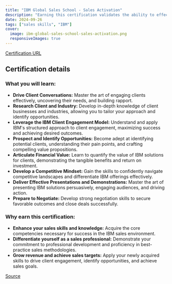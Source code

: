 ```yaml
---
title: "IBM Global Sales School - Sales Activation"
description: "Earning this certification validates the ability to effectively engage with clients, identify opportunities, and drive revenue growth through the development of key sales skills."
date: 2024-09-26
tags: ["sales skills", "IBM"]
cover:
  image: ibm-global-sales-school-sales-activation.png
  responsiveImages: true
---
```


[Certification URL](https://www.credly.com/badges/0e04d6e3-c106-4fec-b794-60ba0bbfa56d/public_url)

## Certification details

### What you will learn:

* **Drive Client Conversations:**  Master the art of engaging clients effectively, uncovering their needs, and building rapport.
* **Research Client and Industry:** Develop in-depth knowledge of client businesses and industries, allowing you to tailor your approach and identify opportunities.
* **Leverage the IBM Client Engagement Model:** Understand and apply IBM's structured approach to client engagement, maximizing success and achieving desired outcomes.
* **Prospect and Identify Opportunities:**  Become adept at identifying potential clients, understanding their pain points, and crafting compelling value propositions.
* **Articulate Financial Value:**  Learn to quantify the value of IBM solutions for clients, demonstrating the tangible benefits and return on investment.
* **Develop a Competitive Mindset:**  Gain the skills to confidently navigate competitive landscapes and differentiate IBM offerings effectively.
* **Deliver Effective Presentations and Demonstrations:**  Master the art of presenting IBM solutions persuasively, engaging audiences, and driving action.
* **Prepare to Negotiate:**  Develop strong negotiation skills to secure favorable outcomes and close deals successfully.

### Why earn this certification:

* **Enhance your sales skills and knowledge:**  Acquire the core competencies necessary for success in the IBM sales environment.
* **Differentiate yourself as a sales professional:**  Demonstrate your commitment to professional development and proficiency in best-practice sales methodologies.
* **Grow revenue and achieve sales targets:**  Apply your newly acquired skills to drive client engagement, identify opportunities, and achieve sales goals. 

[Source](https://www.credly.com/badges/0e04d6e3-c106-4fec-b794-60ba0bbfa56d/public_url)
